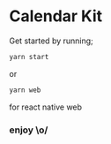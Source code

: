 # Calendar Kit
Get started by running;
```bash
yarn start
```

or

```bash
yarn web
```
for react native web

### enjoy \o/